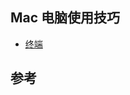 ## Mac 电脑使用技巧

- [终端](https://github.com/jaydroid1024/awesome-dev-note/tree/main/notes/05-Tools/01-Mac)



## 参考


